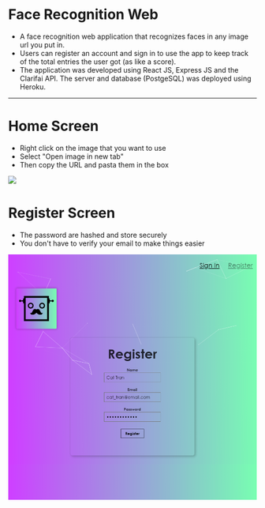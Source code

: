 # Face Recognition Web

- A face recognition web application that recognizes faces in any image url you put in.
- Users can register an account and sign in to use the app to keep track of the total entries the user got (as like a score). 
- The application was developed using React JS, Express JS and the Clarifai API. The server and database (PostgeSQL) was deployed using Heroku.

<hr>
<h1>Home Screen </h1>

- Right click on the image that you want to use
- Select "Open image in new tab"
- Then copy the URL and pasta them in the box

<img src="git-imgs/demo.gif" width="700" />

<h1>Register Screen </h1>

- The password are hashed and store securely
- You don't have to verify your email to make things easier

<img src="git-imgs/register.png" width="700" />
